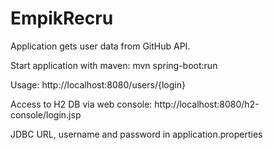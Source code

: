 # EmpikRecru

Application gets user data from GitHub API.

Start application with maven:
mvn spring-boot:run

Usage:
http://localhost:8080/users/{login}

Access to H2 DB via web console:
http://localhost:8080/h2-console/login.jsp

JDBC URL, username and password in application.properties

